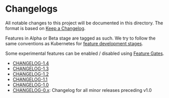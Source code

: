 # Changelogs

All notable changes to this project will be documented in this directory. The
format is based on [Keep a Changelog](https://keepachangelog.com/en/1.0.0/).

Features in Alpha or Beta stage are tagged as such. We try to follow the same
conventions as Kubernetes for [feature development
stages](https://github.com/kubernetes/community/blob/master/contributors/devel/sig-architecture/api_changes.md#alpha-beta-and-stable-versions).

Some experimental features can be enabled / disabled using [Feature
Gates](../docs/feature-gates.md).

- [CHANGELOG-1.4](CHANGELOG-1.4.md)
- [CHANGELOG-1.3](CHANGELOG-1.3.md)
- [CHANGELOG-1.2](CHANGELOG-1.2.md)
- [CHANGELOG-1.1](CHANGELOG-1.1.md)
- [CHANGELOG-1.0](CHANGELOG-1.0.md)
- [CHANGELOG-0.x](CHANGELOG-0.x.md): Changelog for all minor releases preceding v1.0
